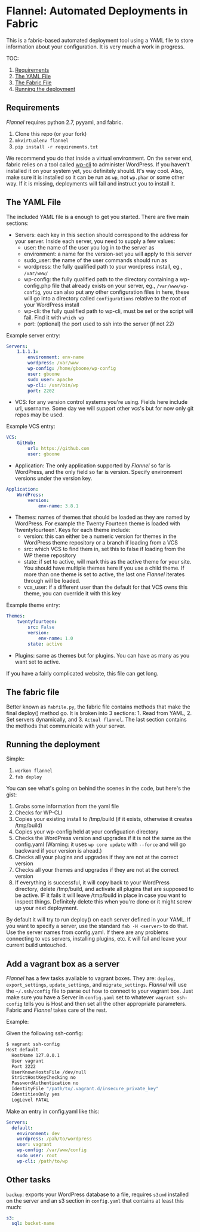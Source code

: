 # Flannel: Automated Deployments in Fabric

This is a fabric-based automated deployment tool using a YAML file to store information about your configuration. It is very much a work in progress.

TOC:

1. [Requirements](#requirements)
2. [The YAML File](#the-yaml-file)
3. [The Fabric File](#the-fabric-file)
3. [Running the deployment](#running-the-deployment)

Requirements
------------

_Flannel_ requires python 2.7, pyyaml, and fabric.

1. Clone this repo (or your fork)
2. `mkvirtualenv flannel`
3. `pip install -r requirements.txt`

We recommend you do that inside a virtual environment. On the server end, fabric relies on a tool called [wp-cli](https://github.com/wp-cli/wp-cli) to administer WordPress. If you haven't installed it on your system yet, you definitely should. It's way cool. Also, make sure it is installed so it can be run as `wp`, not `wp.phar` or some other way. If it is missing, deployments will fail and instruct you to install it.

The YAML File
-------------
The included YAML file is a enough to get you started. There are five main sections:

- Servers: each key in this section should correspond to the address for your server. Inside each server, you need to supply a few values:
    - user: the name of the user you log in to the server as
    - environment: a name for the version-set you will apply to this server
    - sudo_user: the name of the user commands should run as
    - wordpress: the fully qualified path to your wordpress install, eg., `/var/www/`
    - wp-config: the fully qualified path to the directory containing a wp-config.php file that already exists on your server, eg., `/var/www/wp-config`, you can also put any other configuration files in here, these will go into a directory called `configurations` relative to the root of your WordPress install
    - wp-cli: the fully qualified path to wp-cli, must be set or the script will fail. Find it with `which wp`
    - port: (optional) the port used to ssh into the server (if not 22)

Example server entry:

```yaml
Servers:
    1.1.1.1:
        environment: env-name
        wordpress: /var/www
        wp-config: /home/gboone/wp-config
        user: gboone
        sudo_user: apache
        wp-cli: /usr/bin/wp
        port: 2202
```

- VCS: for any version control systems you're using. Fields here include url, username. Some day we will support other vcs's but for now only git repos may be used.

Example VCS entry:

```yaml
VCS:
    GitHub:
        url: https://github.com
        user: gboone
```

- Application: The only application supported by _Flannel_ so far is WordPress, and the only field so far is version. Specify environment versions under the version key.

```yaml
Application:
    WordPress:
        version:
            env-name: 3.8.1
```

- Themes: names of themes that should be loaded as they are named by WordPress. For example the Twenty Fourteen theme is loaded with 'twentyfourteen'. Keys for each theme include:
    - version: this can either be a numeric version for themes in the WordPress theme repository or a branch if loading from a VCS
    - src: which VCS to find them in, set this to false if loading from the WP theme repository
    - state: if set to active, will mark this as the active theme for your site. You should have multiple themes here if you use a child theme. If more than one theme is set to active, the last one _Flannel_ iterates through will be loaded.
    - vcs_user: if a different user than the default for that VCS owns this theme, you can override it with this key

Example theme entry:
```yaml
Themes:
    twentyfourteen:
        src: False
        version:
            env-name: 1.0
        state: active
```

- Plugins: same as themes but for plugins. You can have as many as you want set to active.

If you have a fairly complicated website, this file can get long.

The fabric file
---------------
Better known as `fabfile.py`, the fabric file contains methods that make the final deploy() method go. It is broken into 3 sections: 1. Read from YAML, 2. Set servers dynamically, and 3. `Actual flannel`. The last section contains the methods that communicate with your server.

Running the deployment
----------------------

Simple:
1. `workon flannel`
2. `fab deploy`

You can see what's going on behind the scenes in the code, but here's the gist:

1. Grabs some information from the yaml file
2. Checks for WP-CLI
2. Copies your existing install to /tmp/build  (if it exists, otherwise it creates /tmp/build)
3. Copies your wp-config held at your configuation directory
3. Checks the WordPress version and upgrades if it is not the same as the config.yaml (Warning: it uses `wp core update` with `--force` and will go backward if your version is ahead.)
4. Checks all your plugins and upgrades if they are not at the correct version
5. Checks all your themes and upgrades if they are not at the correct version
6. If everything is successful, it will copy back to your WordPress directory, delete /tmp/build, and activate all plugins that are supposed to be active. IF it fails it will leave /tmp/build in place in case you want to inspect things. Definitely delete this when you're done or it might screw up your next deployment.

By default it will try to run deploy() on each server defined in your YAML. If you want to specify a server, use the standard `fab -H <server>` to do that. Use the server names from config.yaml. If there are any problems connecting to vcs  servers, installing plugins, etc. it will fail and leave your current build untouched.

Add a vagrant box as a server
----------------------------

_Flannel_ has a few tasks available to vagrant boxes. They are: `deploy`, `export_settings`, `update_settings`, and `migrate_settings`. _Flannel_ will use the `~/.ssh/config` file to parse out how to connect to your vagrant box. Just make sure you have a Server in `config.yaml` set to whatever `vagrant ssh-config` tells you is Host and then set all the other appropriate parameters. Fabric and _Flannel_ takes care of the rest.

Example:

Given the following ssh-config:

```bash
$ vagrant ssh-config
Host default
  HostName 127.0.0.1
  User vagrant
  Port 2222
  UserKnownHostsFile /dev/null
  StrictHostKeyChecking no
  PasswordAuthentication no
  IdentityFile "/path/to/.vagrant.d/insecure_private_key"
  IdentitiesOnly yes
  LogLevel FATAL
```

Make an entry in config.yaml like this:

```yaml
Servers:
  default:
    environment: dev
    wordpress: /pah/to/wordpress
    user: vagrant
    wp-config: /var/www/config
    sudo_user: root
    wp-cli: /path/to/wp
```

## Other tasks

`backup`: exports your WordPress database to a file, requires `s3cmd` installed on the server and an s3 section in `config.yaml` that contains at least this much:

```yaml
s3:
  sql: bucket-name
```
